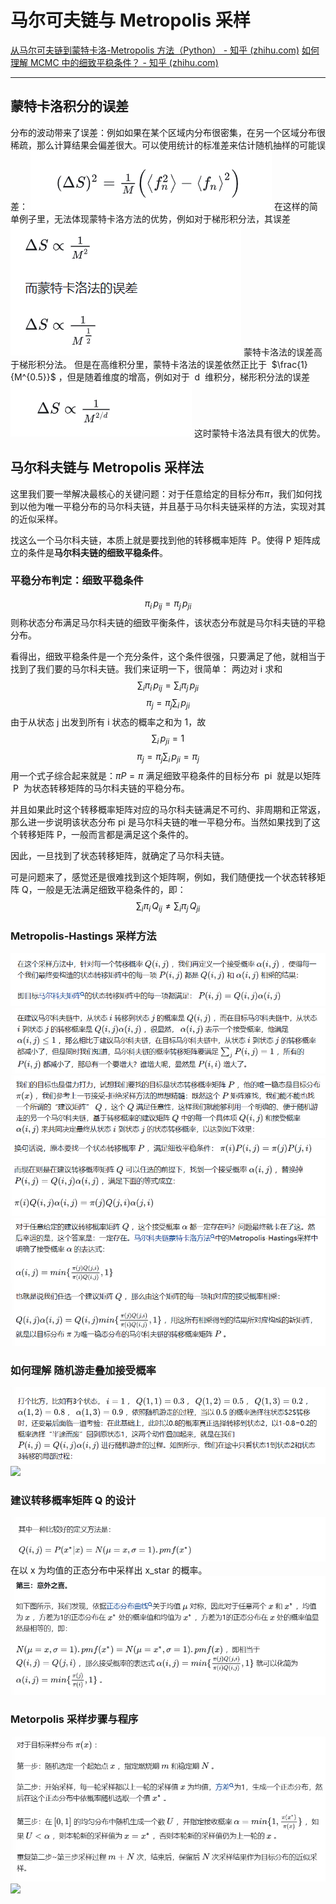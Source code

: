 # 马尔可夫链与 Metropolis 采样

[从马尔可夫链到蒙特卡洛-Metropolis 方法（Python） - 知乎 (zhihu.com)](https://zhuanlan.zhihu.com/p/146020807)
[如何理解 MCMC 中的细致平稳条件？ - 知乎 (zhihu.com)](https://www.zhihu.com/question/63305712)

---

## 蒙特卡洛积分的误差

分布的波动带来了误差：例如如果在某个区域内分布很密集，在另一个区域分布很稀疏，那么计算结果会偏差很大。可以使用统计的标准差来估计随机抽样的可能误差：
![](pic/Pasted%20image%2020240325204152.png)
在这样的简单例子里，无法体现蒙特卡洛方法的优势，例如对于梯形积分法，其误差
![](pic/Pasted%20image%2020240325204233.png)
蒙特卡洛法的误差高于梯形积分法。
但是在高维积分里，蒙特卡洛法的误差依然正比于  $\frac{1}{M^{0.5}}$ ，但是随着维度的增高，例如对于  d  维积分，梯形积分法的误差
![](pic/Pasted%20image%2020240325204329.png)
这时蒙特卡洛法具有很大的优势。

## 马尔科夫链与 Metropolis 采样法

这里我们要一举解决最核心的关键问题：对于任意给定的目标分布$\pi$，我们如何找到以他为唯一平稳分布的马尔科夫链，并且基于马尔科夫链采样的方法，实现对其的近似采样。

找这么一个马尔科夫链，本质上就是要找到他的转移概率矩阵  P。使得 P 矩阵成立的条件是**马尔科夫链的细致平稳条件**。

### 平稳分布判定：细致平稳条件

$$\pi_i\,p_{ij}=\pi_j\,p_{ji}$$
则称状态分布满足马尔科夫链的细致平衡条件，该状态分布就是马尔科夫链的平稳分布。

看得出，细致平稳条件是一个充分条件，这个条件很强，只要满足了他，就相当于找到了我们要的马尔科夫链。我们来证明一下，很简单：
两边对 i 求和
$$\sum_i \pi_i\,p_{ij}=\sum_i \pi_j\,p_{ji}$$
$$\pi_j=\pi_j\sum_i \,p_{ji}$$
由于从状态 j 出发到所有 i 状态的概率之和为 1，故
$$\sum_i \,p_{ji}=1$$
$$\pi_j=\pi_j\sum_i \,p_{ji}=\pi_j$$
用一个式子综合起来就是：$\pi P=\pi$
满足细致平稳条件的目标分布  pi  就是以矩阵  P  为状态转移矩阵的马尔科夫链的平稳分布。

并且如果此时这个转移概率矩阵对应的马尔科夫链满足不可约、非周期和正常返，那么进一步说明该状态分布 pi 是马尔科夫链的唯一平稳分布。当然如果找到了这个转移矩阵 P，一般而言都是满足这个条件的。

因此，一旦找到了状态转移矩阵，就确定了马尔科夫链。

可是问题来了，感觉还是很难找到这个矩阵啊，例如，我们随便找一个状态转移矩阵 Q，一般是无法满足细致平稳条件的，即：
$$\sum_i \pi_i\,Q_{ij}\not =\sum_i \pi_j\,Q_{ji}$$

### Metropolis-Hastings 采样方法

![](pic/Pasted%20image%2020240326105337.png)
![](pic/Pasted%20image%2020240326105356.png)
![](pic/Pasted%20image%2020240326105451.png)
![](pic/Pasted%20image%2020240326105522.png)
![](pic/Pasted%20image%2020240326105547.png)

### 如何理解 随机游走叠加接受概率

![](pic/Pasted%20image%2020240326105646.png)
![](https://pic1.zhimg.com/80/v2-e7974d84d09de7c3a6cdab57e7916873_720w.webp?source=1def8aca)

### 建议转移概率矩阵 Q 的设计

![](pic/Pasted%20image%2020240326105818.png)
在以 x 为均值的正态分布中采样出 x_star 的概率。
![](pic/Pasted%20image%2020240326105936.png)

### Metorpolis 采样步骤与程序

![](pic/Pasted%20image%2020240326110023.png)
![](https://pica.zhimg.com/80/v2-e06e789125a4014ffea8dc9c267cf8cf_720w.webp?source=1def8aca)
